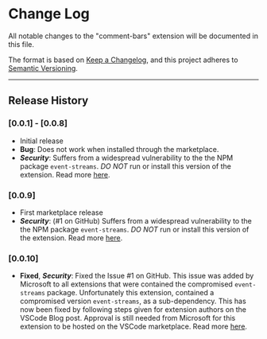 # Change Log

All notable changes to the "comment-bars" extension will be documented in this file.

The format is based on [Keep a Changelog](https://keepachangelog.com/en/1.0.0/),
and this project adheres to [Semantic Versioning](https://semver.org/spec/v2.0.0.html).

-----------------------------------------------------------------------------------------

## Release History

### [0.0.1] - [0.0.8]

- Initial release
- **Bug**: Does not work when installed through the marketplace.
- ***Security***: Suffers from a widespread vulnerability to the
  the NPM package `event-streams`. *DO NOT* run or install this
  version of the extension. Read more [here][event-stream-vscode-blog].

### [0.0.9]

- First marketplace release
- ***Security***: (#1 on GitHub) Suffers from a widespread vulnerability to the
  the NPM package `event-streams`. *DO NOT* run or install this
  version of the extension. Read more [here][event-stream-vscode-blog].

### [0.0.10]

- **Fixed**, ***Security***: Fixed the Issue #1 on GitHub. This issue
  was added by Microsoft to all extensions that were contained the
  compromised `event-streams` package. Unfortunately this extension,
  contained a compromised version `event-streams`, as a sub-dependency.
  This has now been fixed by following steps given for extension authors
  on the VSCode Blog post. Approval is still needed from Microsoft for this extension to
  be hosted on the VSCode marketplace. Read more [here][event-stream-vscode-blog].


[event-stream-vscode-blog]: https://code.visualstudio.com/blogs/2018/11/26/event-stream